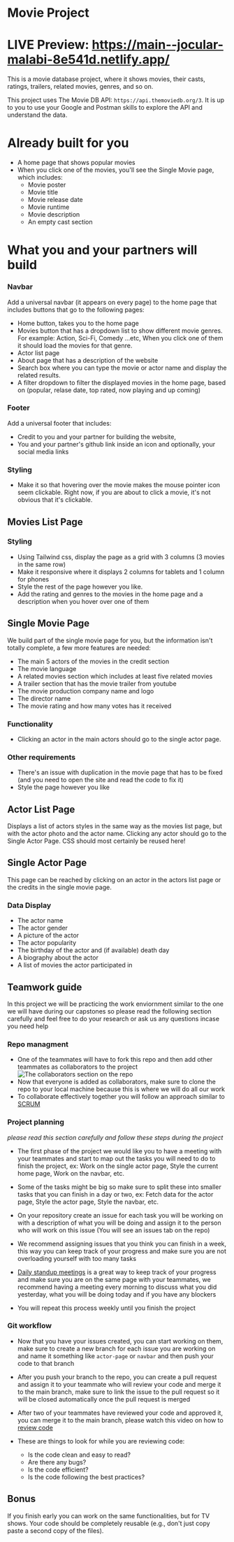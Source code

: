 # Movie Project
# <b>LIVE Preview:</b> https://main--jocular-malabi-8e541d.netlify.app/
This is a movie database project, where it shows movies, their casts, ratings, trailers, related movies, genres, and so on.

This project uses The Movie DB API: `https://api.themoviedb.org/3`. It is up to
you to use your Google and Postman skills to explore the API and understand the
data.

# Already built for you

- A home page that shows popular movies
- When you click one of the movies, you'll see the Single Movie page, which includes:
  - Movie poster
  - Movie title
  - Movie release date
  - Movie runtime
  - Movie description
  - An empty cast section

# What you and your partners will build

### Navbar

Add a universal navbar (it appears on every page) to the home page that includes
buttons that go to the following pages:

- Home button, takes you to the home page
- Movies button that has a dropdown list to show different movie genres. For
  example: Action, Sci-Fi, Comedy ...etc, When you click one of them it should
  load the movies for that genre.
- Actor list page
- About page that has a description of the website
- Search box where you can type the movie or actor name and display the
  related results.
- A filter dropdown to filter the displayed movies in the home page, based
  on (popular, relase date, top rated, now playing and up coming)

### Footer

Add a universal footer that includes:

- Credit to you and your partner for building the website,
- You and your partner's github link inside an icon and optionally, your social
  media links

### Styling

- Make it so that hovering over the movie makes the mouse pointer icon seem
  clickable. Right now, if you are about to click a movie, it's not obvious that
  it's clickable.

## Movies List Page

### Styling

- Using Tailwind css, display the page as a grid with 3 columns (3 movies
  in the same row)
- Make it responsive where it displays 2 columns for tablets and 1 column for
  phones
- Style the rest of the page however you like.
- Add the rating and genres to the movies in the home page and a description
  when you hover over one of them

## Single Movie Page

We build part of the single movie page for you, but the information isn't
totally complete, a few more features are needed:

- The main 5 actors of the movies in the credit section
- The movie language
- A related movies section which includes at least five related movies
- A trailer section that has the movie trailer from youtube
- The movie production company name and logo
- The director name
- The movie rating and how many votes has it received

### Functionality

- Clicking an actor in the main actors should go to the single actor page.

### Other requirements

- There's an issue with duplication in the movie page that has to be fixed (and
  you need to open the site and read the code to fix it)
- Style the page however you like

## Actor List Page

Displays a list of actors styles in the same way as the movies list page, but
with the actor photo and the actor name. Clicking any actor should go to the
Single Actor Page. CSS should most certainly be reused here!

## Single Actor Page

This page can be reached by clicking on an actor in the actors list page or the
credits in the single movie page.

### Data Display

- The actor name
- The actor gender
- A picture of the actor
- The actor popularity
- The birthday of the actor and (if available) death day
- A biography about the actor
- A list of movies the actor participated in

## Teamwork guide

In this project we will be practicing the work enviornment similar to the one we will have during our capstones so please read the following section carefully and feel free to do your research or ask us any questions incase you need help

### Repo managment

- One of the teammates will have to fork this repo and then add other teammates as collaborators to the project
  ![The collaborators section on the repo](./collab.png)
- Now that everyone is added as collaborators, make sure to clone the repo to your local machine because this is where we will do all our work
- To collaborate effectively together you will follow an approach similar to [SCRUM](https://www.atlassian.com/agile/scrum)

### Project planning

_please read this section carefully and follow these steps during the project_

- The first phase of the project we would like you to have a meeting with your teammates and start to map out the tasks you will need to do to finish the project, ex: Work on the single actor page, Style the current home page, Work on the navbar, etc.

- Some of the tasks might be big so make sure to split these into smaller tasks that you can finish in a day or two, ex: Fetch data for the actor page, Style the actor page, Style the navbar, etc.

- On your repository create an issue for each task you will be working on with a description of what you will be doing and assign it to the person who will work on this issue (You will see an issues tab on the repo)

- We recommend assigning issues that you think you can finish in a week, this way you can keep track of your progress and make sure you are not overloading yourself with too many tasks

- [Daily standup meetings](https://www.youtube.com/watch?v=er9gntPjTJU) is a great way to keep track of your progress and make sure you are on the same page with your teammates, we recommend having a meeting every morning to discuss what you did yesterday, what you will be doing today and if you have any blockers

- You will repeat this process weekly until you finish the project

### Git workflow

- Now that you have your issues created, you can start working on them, make sure to create a new branch for each issue you are working on and name it something like `actor-page` or `navbar` and then push your code to that branch

- After you push your branch to the repo, you can create a pull request and assign it to your teammate who will review your code and merge it to the main branch, make sure to link the issue to the pull request so it will be closed automatically once the pull request is merged

- After two of your teammates have reviewed your code and approved it, you can merge it to the main branch, please watch this video on how to [review code](https://www.youtube.com/watch?v=HW0RPaJqm4g)

- These are things to look for while you are reviewing code:

  - Is the code clean and easy to read?
  - Are there any bugs?
  - Is the code efficient?
  - Is the code following the best practices?

## Bonus

If you finish early you can work on the same functionalities, but for TV shows.
Your code should be completely reusable (e.g., don't just copy paste a second
copy of the files).
